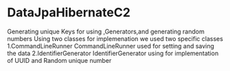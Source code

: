 # DataJpaHibernateC2
 Generating unique Keys for using ,Generators,and generating random numbers Using two classes for implemenation
 we used two specific classes
 1.CommandLineRunner
 CommandLineRunner used for setting and saving the data
 2.IdentifierGenerator
 IdentifierGenerator using for implementation of UUID and Random unique number
